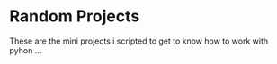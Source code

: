 # Random Projects

These are the mini projects i scripted to get to know how to work with pyhon ...
